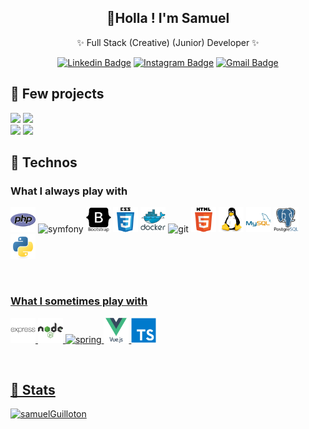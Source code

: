 <h2 align="center">🙋Holla ! I'm Samuel</h2>
<div align="center">
  <p align="center">✨ Full Stack (Creative) (Junior) Developer ✨</p>
</div>
<div align="center">

[![Linkedin Badge](https://img.shields.io/badge/-Linkedin-blue?style=flat-square&logo=Linkedin&logoColor=white&link=https://www.linkedin.com/in/samuel-guilloton/)](https://www.linkedin.com/in/samuel-guilloton/)
[![Instagram Badge](https://img.shields.io/badge/Instagram-E4405F?style=flat-square&logo=instagram&logoColor=white&link=https://www.instagram.com/atticus_in_a_bluefunk/)](https://www.instagram.com/atticus_in_a_bluefunk/)
[![Gmail Badge](https://img.shields.io/badge/-Gmail-c14438?style=flat-square&logo=Gmail&logoColor=white&link=mailto:samuel.guilloton01@gmail.com)](mailto:samuel.guilloton01@gmail.com)
</div>
  
## 📁 Few projects

<a href="https://github.com/SamuelGUILLOTON/python-backend/">
<img src="https://github-readme-stats-git-masterrstaa-rickstaa.vercel.app/api/pin/?username=SamuelGUILLOTON&repo=python-backend&theme=dark&bg_color=121212&hide_border=true"/></a>
<a href="https://github.com/SamuelGUILLOTON/pizza_marcia">
<img src="https://github-readme-stats-git-masterrstaa-rickstaa.vercel.app/api/pin/?username=SamuelGuilloton&repo=pizza_marcia&theme=dark&bg_color=121212&hide_border=true" /></a><br>
<a href="https://github.com/SamuelGUILLOTON/Project-Series-Atlas">
<img src="https://github-readme-stats-git-masterrstaa-rickstaa.vercel.app/api/pin/?username=SamuelGuilloton&repo=Project-Series-Atlas&theme=dark&bg_color=121212&hide_border=true" /></a>
<a href="https://github.com/SamuelGUILLOTON/localboyz-collection">
<img src="https://github-readme-stats-git-masterrstaa-rickstaa.vercel.app/api/pin/?username=SamuelGuilloton&repo=localboyz-collection&theme=dark&bg_color=121212&hide_border=true" /></a><br>

## 🤖 Technos

### What I always play with
<p> 
  <img src="https://raw.githubusercontent.com/devicons/devicon/master/icons/php/php-original.svg" alt="php" width="40" height="40"/>
  <img src="https://symfony.com/logos/symfony_black_03.svg" alt="symfony" width="40" height="40"/> 
  <img src="https://raw.githubusercontent.com/devicons/devicon/master/icons/bootstrap/bootstrap-plain-wordmark.svg" alt="bootstrap" width="40" height="40"/> 
  <img src="https://raw.githubusercontent.com/devicons/devicon/master/icons/css3/css3-original-wordmark.svg" alt="css3" width="40" height="40"/> 
  <img src="https://raw.githubusercontent.com/devicons/devicon/master/icons/docker/docker-original-wordmark.svg" alt="docker" width="40" height="40"/>
  <img src="https://www.vectorlogo.zone/logos/git-scm/git-scm-icon.svg" alt="git" width="40" height="40"/> 
  <img src="https://raw.githubusercontent.com/devicons/devicon/master/icons/html5/html5-original-wordmark.svg" alt="html5" width="40" height="40"/>
  <img src="https://raw.githubusercontent.com/devicons/devicon/master/icons/linux/linux-original.svg" alt="linux" width="40" height="40"/> 
  <img src="https://raw.githubusercontent.com/devicons/devicon/master/icons/mysql/mysql-original-wordmark.svg" alt="mysql" width="40" height="40"/> </a> <a href="https://nestjs.com/" target="_blank" rel="noreferrer">
  <img src="https://raw.githubusercontent.com/devicons/devicon/master/icons/postgresql/postgresql-original-wordmark.svg" alt="postgresql" width="40" height="40"/> 
  <img src="https://raw.githubusercontent.com/devicons/devicon/master/icons/python/python-original.svg" alt="python" width="40" height="40"/> 
</p>

<br>

### What I sometimes play with
<p>
  <img src="https://raw.githubusercontent.com/devicons/devicon/master/icons/express/express-original-wordmark.svg" alt="express" width="40" height="40"/>
  <img src="https://raw.githubusercontent.com/devicons/devicon/master/icons/nodejs/nodejs-original-wordmark.svg" alt="nodejs" width="40" height="40"/> 
  <img src="https://www.vectorlogo.zone/logos/springio/springio-icon.svg" alt="spring" width="40" height="40"/> 
  <img src="https://raw.githubusercontent.com/devicons/devicon/master/icons/vuejs/vuejs-original-wordmark.svg" alt="vuejs" width="40" height="40"/> 
  <img src="https://raw.githubusercontent.com/devicons/devicon/master/icons/typescript/typescript-original.svg" alt="typescript" width="40" height="40"/> </a> <a href="https://vuejs.org/" target="_blank" rel="noreferrer"> 
</p>

<br>

## 🧮 Stats

<img src="https://github-profile-trophy.vercel.app/?username=samuelguilloton&rank=SECRET,SSS,SS,S,AAA,AA,A,BBB,BB,B,C&theme=juicyfresh&no-bg=true&no-frame=true&margin-w=30" alt="samuelGuilloton" />


